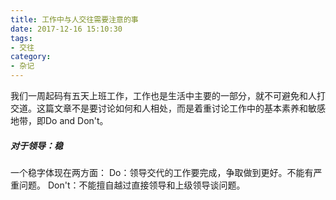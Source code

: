```yaml
---
title: 工作中与人交往需要注意的事
date: 2017-12-16 15:10:30
tags:
- 交往
category:
- 杂记
---
```

我们一周起码有五天上班工作，工作也是生活中主要的一部分，就不可避免和人打交道。这篇文章不是要讨论如何和人相处，而是着重讨论工作中的基本素养和敏感地带，即Do and Don't。

##### 对于领导：稳
一个稳字体现在两方面：
Do：领导交代的工作要完成，争取做到更好。不能有严重问题。
Don't：不能擅自越过直接领导和上级领导谈问题。
